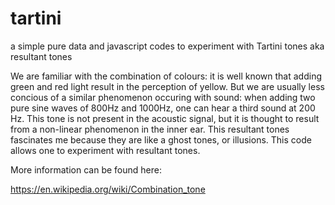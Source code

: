 # tartini
a simple pure data and javascript codes to experiment with Tartini tones aka resultant tones

We are familiar with the combination of colours: it is well known that adding green and red light result in the perception of yellow. But we are usually less concious of a similar phenomenon occuring with sound: when adding two pure sine waves of 800Hz and 1000Hz, one can hear a third sound at 200 Hz. This tone is not present in the acoustic signal, but it is thought to result from a non-linear phenomenon in the inner ear. This resultant tones fascinates me because they are like a ghost tones, or illusions. This code allows one to experiment with resultant tones.

More information can be found here:

https://en.wikipedia.org/wiki/Combination_tone

